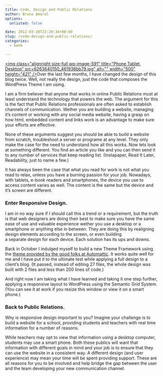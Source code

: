 ```yaml
---
title: Code, Design and Public Relations
author: Bruno Amaral
options:
  unlisted: false

date: 2012-03-28T22:29:34+00:00
slug: /code-design-and-public-relations/
categories:
  - Geek

---
```

[<img class="alignright size-full wp-image-591" title="Phone,Tablet, Desktop" src=6263640150_461936bb79.jpg" alt="" width="500" height="421" />][1]Over the last few months, I have changed the design of this blog twice. Well, not really the design, just the code that composes the WordPress Theme I am using.

I am a firm believer that anyone that works in online Public Relations must at least understand the technology that powers the web. The argument for this is the fact that Public Relations professionals are often asked to establish channels of communication. Wether you are building a website, managing it&#8217;s content or working with any social media website, having a grasp on how html, embedded content and links work is an advantage to make sure your efforts are effective.

None of these arguments suggest you should be able to build a website from scratch, troubleshoot a server or programe at any level. They only make the case for the need to understand how all this works. Now lets look at something different. You find an article you like and you can then send it to any number of services that keep reading list. (Instapaper, Read It Later, Readability, just to name a few.)

It has always been the case that what you read for work is not what you read to relax, unless you have a burning passion for your job. Nowadays, with tablets, e-book readers and smartphones, the device you use to access content varies as well. The content is the same but the device and it&#8217;s screen are different.

### Enter Responsive Design.

I am in no way sure if I should call this a trend or a requirement, but the truth is that web designers are doing their best to make sure you have the same ease of use and valuable experience wether you use a desktop or a smartphone or anything else in between. They are doing this by realigning design elements according to the screen, or even building a separate design for each device. Each solution has its ups and downs.

Back in October I indulged myself to build a new Theme Framework using the [theme provided by the good folks at Automattic][2]. It works quite well for me and I have put it to the ultimate test while applying a full design to a client&#8217;s blog. (It passed, instead of editing 27 files, the whole design was built with 2 files and less than 200 lines of code.)

And right now I am taking what I have learned and taking it one step further, applying a responsive layout to WordPress using the Semantic Grid System. (You can see it at work if you resize this window or view it on a smart phone.)

### Back to Public Relations.

Why is responsive design important to you? Imagine your challenge is to build a website for a school, providing students and teachers with real time information for a number of reasons.

While teachers may opt to view that information using a desktop computer, students may use a smart phone. Both these publics will want that information with different goals in mind and your job is to ensure that they can use the website in a consistent way. A different design (and user experience) may mean your time will be spent providing support. These are all reasons for you to be involved and help bridge the gap between the user and the team developing your new communication channel.



 [1]: https://www.flickr.com/photos/axbom/6263640150/
 [2]: https://wordpress.org/extend/themes/toolbox
